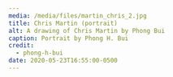 ```yaml
---
media: /media/files/martin_chris_2.jpg
title: Chris Martin (portrait)
alt: A drawing of Chris Martin by Phong Bui
caption: Portrait by Phong H. Bui
credit:
  - phong-h-bui
date: 2020-05-23T16:55:00-0500
---
```

